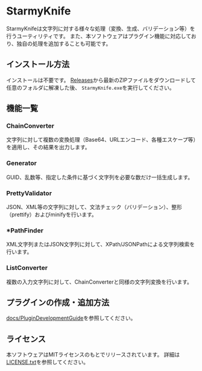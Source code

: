 # StarmyKnife

StarmyKnifeは文字列に対する様々な処理（変換、生成、バリデーション等）を行うユーティリティです。
また、本ソフトウェアはプラグイン機能に対応しており、独自の処理を追加することも可能です。

## インストール方法

インストールは不要です。
[Releases](https://github.com/sashimi343/StarmyKnife/releases)から最新のZIPファイルをダウンロードして任意のフォルダに解凍した後、
`StarmyKnife.exe`を実行してください。

## 機能一覧

### ChainConverter

文字列に対して複数の変換処理（Base64、URLエンコード、各種エスケープ等）を適用し、その結果を出力します。

### Generator

GUID、乱数等、指定した条件に基づく文字列を必要な数だけ一括生成します。

### PrettyValidator

JSON、XML等の文字列に対して、文法チェック（バリデーション）、整形（prettify）およびminifyを行います。

### *PathFinder

XML文字列またはJSON文字列に対して、XPath/JSONPathによる文字列検索を行います。

### ListConverter

複数の入力文字列に対して、ChainConverterと同様の文字列変換を行います。

## プラグインの作成・追加方法

[docs/PluginDevelopmentGuide](docs/PluginDevelopmentGuide.ja.md)を参照してください。

## ライセンス

本ソフトウェアはMITライセンスのもとでリリースされています。
詳細は[LICENSE.txt](LICENSE.txt)を参照してください。